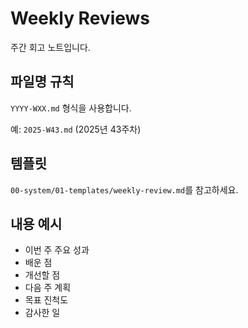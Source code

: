 # Weekly Reviews

주간 회고 노트입니다.

## 파일명 규칙

`YYYY-WXX.md` 형식을 사용합니다.

예: `2025-W43.md` (2025년 43주차)

## 템플릿

`00-system/01-templates/weekly-review.md`를 참고하세요.

## 내용 예시

- 이번 주 주요 성과
- 배운 점
- 개선할 점
- 다음 주 계획
- 목표 진척도
- 감사한 일
